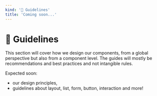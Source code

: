 ```yaml
---
kind: '📖 Guidelines'
title: 'Coming soon...'
---
```


# 📖 Guidelines

<cc-notice intent="warning" message="This doc is a work in progress..."></cc-notice>

This section will cover how we design our components, from a global perspective but also from a component level.
The guides will mostly be recommendations and best practices and not intangible rules.

Expected soon:

- our design principles,
- guidelines about layout, list, form, button, interaction and more!
